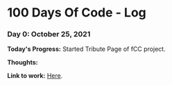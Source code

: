 # 100 Days Of Code - Log

### Day 0: October 25, 2021

**Today's Progress:** Started Tribute Page of fCC project.

**Thoughts:**

**Link to work:** [Here](https://codepen.io/ckvignesh/pen/PoKpqjr).

<!-- ### Day 1: October 26, 2021

**Today's Progress**: Type here

**Thoughts:** Type here

**Link to work:** [Type here](Type link here)

### Day 2: October 27, 2021

**Today's Progress**: Type here

**Thoughts:** Type here

**Link to work:**  -->
